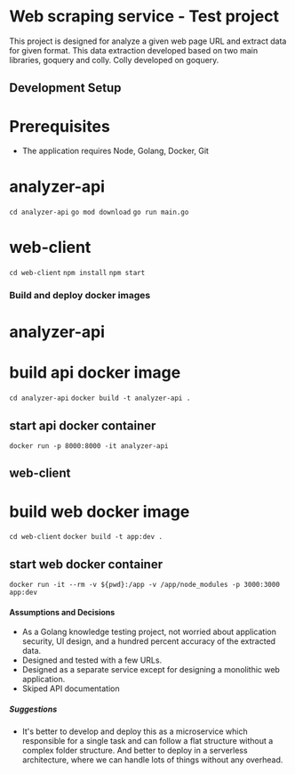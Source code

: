 # Web scraping service - Test project
This project is designed for analyze a given web page URL and extract data for given format. This data extraction developed based on two main libraries, goquery and colly. Colly developed on goquery. 

## Development Setup

# Prerequisites
- The application requires Node, Golang, Docker, Git

# analyzer-api
`cd analyzer-api`
`go mod download`
`go run main.go`

# web-client
`cd web-client`
`npm install`
`npm start`


### Build and deploy docker images 

# analyzer-api

# build api docker image
`cd analyzer-api`
`docker build -t analyzer-api .`

## start api docker container
`docker run -p 8000:8000 -it analyzer-api`

## web-client

# build web docker image
`cd web-client`
`docker build -t app:dev .`

## start web docker container
`docker run -it --rm -v ${pwd}:/app -v /app/node_modules -p 3000:3000 app:dev`


#### Assumptions and Decisions

-  As a Golang knowledge testing project, not worried about application security, UI design, and a hundred percent accuracy of the extracted data.
- Designed and tested with a few URLs.
- Designed as a separate service except for designing a monolithic web application.
- Skiped API documentation  

##### Suggestions 

- It's better to develop and deploy this as a microservice which responsible for a single task and can follow a flat structure without a complex folder structure. And better to deploy in a serverless architecture, where we can handle lots of things without any overhead.